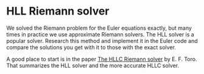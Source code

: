 # HLL Riemann solver

We solved the Riemann problem for the Euler equations exactly, but
many times in practice we use approximate Riemann solvers.  The HLL
solver is a popular solver.  Research this method and implement it in
the Euler code and compare the solutions you get with it to those with
the exact solver.

A good place to start is in the paper [The HLLC Riemann
solver](https://link.springer.com/article/10.1007/s00193-019-00912-4)
by E. F. Toro.  That summarizes the HLL solver and the more accurate
HLLC solver.
